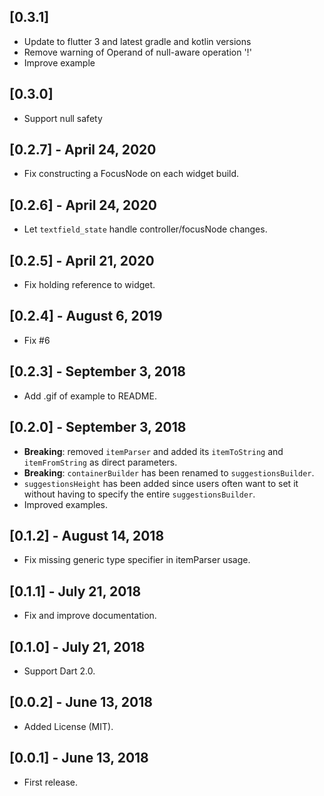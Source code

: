 ## [0.3.1]

- Update to flutter 3 and latest gradle and kotlin versions
- Remove warning of Operand of null-aware operation '!'
- Improve example

## [0.3.0]

- Support null safety

## [0.2.7] - April 24, 2020

* Fix constructing a FocusNode on each widget build.

## [0.2.6] - April 24, 2020

* Let `textfield_state` handle controller/focusNode changes.

## [0.2.5] - April 21, 2020

* Fix holding reference to widget.

## [0.2.4] - August 6, 2019

* Fix #6

## [0.2.3] - September 3, 2018

* Add .gif of example to README.

## [0.2.0] - September 3, 2018

* **Breaking**: removed `itemParser` and added its `itemToString` and `itemFromString` as direct parameters.
* **Breaking**: `containerBuilder` has been renamed to `suggestionsBuilder`.
* `suggestionsHeight` has been added since users often want to set it without having to specify the entire `suggestionsBuilder`.
* Improved examples.

## [0.1.2] - August 14, 2018

* Fix missing generic type specifier in itemParser usage.

## [0.1.1] - July 21, 2018

* Fix and improve documentation.

## [0.1.0] - July 21, 2018

* Support Dart 2.0.

## [0.0.2] - June 13, 2018

* Added License (MIT).

## [0.0.1] - June 13, 2018

* First release.
